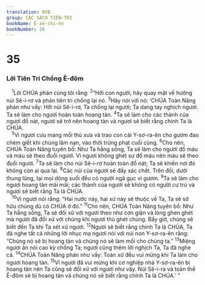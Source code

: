 ```yaml
---
translation: NVB
group: CÁC SÁCH TIÊN-TRI
bookName: Ê-xê-chi-ên 
bookNumber: 26
---
```


<div class="title"><h1>35</h1><h3>Lời Tiên Tri Chống Ê-đôm </h3></div>
<span class="verse exe_35_1"> <sup>1</sup>Lời CHÚA phán cùng tôi rằng: </span>
<span class="verse exe_35_2"><sup>2</sup>“Hỡi con người, hãy quay mặt về hướng núi Sê-i-rơ và phán tiên tri chống lại nó. </span>
<span class="verse exe_35_3"><sup>3</sup>Hãy nói với nó: ‘CHÚA Toàn Năng phán như vầy: Hỡi núi Sê-i-rơ, Ta chống lại ngươi; Ta dang tay nghịch ngươi. Ta sẽ làm cho ngươi hoàn toàn hoang tàn. </span>
<span class="verse exe_35_4"><sup>4</sup>Ta sẽ làm cho các thành của ngươi đổ nát, ngươi sẽ trở nên hoang tàn và ngươi sẽ biết rằng chính Ta là CHÚA. <br/></span>
<span class="verse exe_35_5"> <sup>5</sup>Vì ngươi cưu mang mối thù xưa và trao con cái Y-sơ-ra-ên cho gươm đao chém giết khi chúng lâm nạn, vào thời trừng phạt cuối cùng. </span>
<span class="verse exe_35_6"><sup>6</sup>Cho nên, CHÚA Toàn Năng tuyên bố: Như Ta hằng sống, Ta sẽ làm cho ngươi đổ máu và máu sẽ theo đuổi ngươi. Vì ngươi không ghét sự đổ máu nên máu sẽ theo đuổi ngươi. </span>
<span class="verse exe_35_7"><sup>7</sup>Ta sẽ làm cho núi Sê-i-rơ hoàn toàn đổ nát; Ta sẽ khiến nơi đó không còn ai qua lại. </span>
<span class="verse exe_35_8"><sup>8</sup>Các núi của ngươi sẽ đầy xác chết. Trên đồi, dưới thung lũng, tại mọi dòng suối đều có người ngã gục vì gươm. </span>
<span class="verse exe_35_9"><sup>9</sup>Ta sẽ làm cho ngươi hoang tàn mãi mãi; các thành của ngươi sẽ không có người cư trú và ngươi sẽ biết rằng Ta là CHÚA. <br/></span>
<span class="verse exe_35_10"> <sup>10</sup>Vì ngươi nói rằng: “Hai nước này, hai xứ này sẽ thuộc về Ta, Ta sẽ sở hữu chúng dù có CHÚA ở đó.” </span>
<span class="verse exe_35_11"><sup>11</sup>Cho nên, CHÚA Toàn Năng tuyên bố: Như Ta hằng sống, Ta sẽ đối xử với ngươi theo như cơn giận và lòng ghen ghét mà ngươi đã đối xử với chúng khi ngươi thù ghét chúng. Bấy giờ, chúng sẽ biết đến Ta khi Ta xét xử ngươi. </span>
<span class="verse exe_35_12"><sup>12</sup>Ngươi sẽ biết rằng chính Ta là CHÚA, Ta đã nghe tất cả những lời nhục mạ ngươi nói với núi non Y-sơ-ra-ên rằng: “Chúng nó sẽ bị hoang tàn và chúng nó sẽ làm mồi cho chúng ta.” </span>
<span class="verse exe_35_13"><sup>13</sup>Miệng ngươi ăn nói cao kỳ chống Ta; ngươi cũng thêm lời nghịch Ta, Ta đã nghe cả. </span>
<span class="verse exe_35_14"><sup>14</sup>CHÚA Toàn Năng phán như vầy: Toàn xứ đều vui mừng khi Ta làm cho ngươi hoang tàn. </span>
<span class="verse exe_35_15"><sup>15</sup>Vì ngươi đã vui mừng khi cơ nghiệp nhà Y-sơ-ra-ên bị hoang tàn nên Ta cũng sẽ đối xử với ngươi như vậy. Núi Sê-i-ra và toàn thể Ê-đôm sẽ bị hoang tàn và chúng nó sẽ biết rằng chính Ta là CHÚA.’ ” <br/></span>
